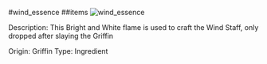 #wind_essence
##items
![wind_essence](https://dragon-force-studio.com/images/EF_wiki/wind_essence.png)

Description:   This Bright and White flame is used to craft the Wind Staff, only dropped after slaying the Griffin

Origin:  Griffin
Type:  Ingredient